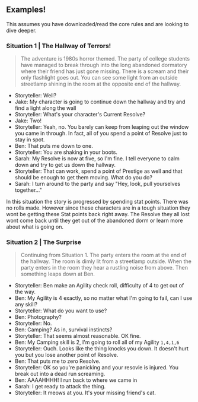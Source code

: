 ## Examples! 
This assumes you have downloaded/read the core rules and are looking to dive deeper.

### Situation 1 | The Hallway of Terrors!
> The adventure is 1980s horror themed. The party of college students have managed to break through into the long abandoned dormatory where their friend has just gone missing. There is a scream and their only flashlight goes out. You can see some light from an outside streetlamp shining in the room at the opposite end of the hallway.
- Storyteller: Well?
- Jake: My character is going to continue down the hallway and try and find a light along the wall
- Storyteller: What's your character's Current Resolve?
- Jake: Two!
- Storyteller: Yeah, no. You barely can keep from leaping out the window you came in through. In fact, all of you spend a point of Resolve just to stay in spot.
- Ben: That puts me down to one.
- Storyteller: You are shaking in your boots.
- Sarah: My Resolve is now at five, so I'm fine. I tell everyone to calm down and try to get us down the hallway.
- Storyteller: That can work, spend a point of Prestige as well and that should be enough to get them moving. What do you do?
- Sarah: I turn around to the party and say "Hey, look, pull yourselves together..."

In this situation the story is progressed by spending stat points. There was no rolls made. However since these characters are in a tough situation they wont be getting these Stat points back right away. The Resolve they all lost wont come back until they get out of the abandoned dorm or learn more about what is going on.



### Situation 2 | The Surprise
> Continuing from Situation 1. The party enters the room at the end of the hallway. The room is dimly lit from a streetlamp outside. When the party enters in the room they hear a rustling noise from above. Then something leaps down at Ben.
- Storyteller: Ben make an Agility check roll, difficulty of 4 to get out of the way.
- Ben: My Agility is 4 exactly, so no matter what I'm going to fail, can I use any skill?
- Storyteller: What do you want to use?
- Ben: Photography?
- Storyteller: No.
- Ben: Camping? As in, survival instincts? 
- Storyteller: That seems almost reasonable. OK fine.
- Ben: My Camping skill is 2, I'm going to roll all of my Agility
`1,4,1,6`
- Storyteller: Ouch. Looks like the thing knocks you down. It doesn't hurt you but you lose another point of Resolve.
- Ben: That puts me to zero Resolve.
- Storyteller: OK so you're panicking and your resovle is injured. You break out into a dead run screaming.
- Ben: AAAAHHHH! I run back to where we came in
- Sarah: I get ready to attack the thing.
- Storyteller: It meows at you. It's your missing friend's cat.
